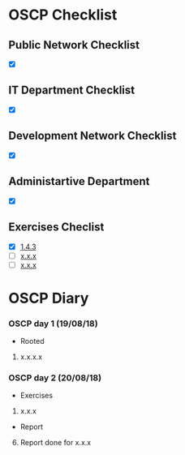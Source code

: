 # OSCP Checklist

## Public Network Checklist
- [x] [<hostname> <ip>](Boxes/Public%20Network/box(1.2.3.4))

## IT Department Checklist

- [x] [<hostname> <ip>](Boxes/IT%20Department/xxxx(xx.xx.xx.xx))

## Development Network Checklist

- [x] [<hostname> <ip>](Boxes/Development%20Network/xxxx(xx.xx.xx.xx))

## Administartive Department

- [x] [<hostname> <ip>](Boxes/Administrative%20Deptartment/xxxx(xx.xx.xx.xx))

## Exercises Checlist
- [x] [1.4.3](Exercises/1.4.3)
- [ ] [x.x.x](Exercises/x.x.x)
- [ ] [x.x.x](Exercises/x.x.x)

# OSCP Diary

### OSCP day 1 (19/08/18)

* Rooted
1. x.x.x.x

### OSCP day 2 (20/08/18)

* Exercises
1. x.x.x

* Report
6. Report done for x.x.x